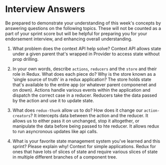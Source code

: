 # Interview Answers
Be prepared to demonstrate your understanding of this week's concepts by answering questions on the following topics. These will not be counted as a part of your sprint score but will be helpful for preparing you for your endorsement interview, and enhancing overall understanding.

1. What problem does the context API help solve?
Context API allows state under a given parent that's wrapped in Provider to access state without prop drilling.

2. In your own words, describe `actions`, `reducers` and the `store` and their role in Redux. What does each piece do? Why is the store known as a 'single source of truth' in a redux application?
The store holds state that's available to the entire app (or whatever parent componenet and on down). Actions handle various events within the application and dispatch the correct case in a reducer. Reducers take the data passed by the action and use it to update state. 

3. What does `redux-thunk` allow us to do? How does it change our `action-creators`?
It intercepts data between the action and the reducer. It allows us to either pass it on unchanged, stop it altogether, or manipulate the data before being passed to hte reducer. It allows redux to run asyncronous updates like api calls.

4. What is your favorite state management system you've learned and this sprint? Please explain why!
Context for simple applications. Redux for ones that have lots of slices of state and require various slices of state in multiple different branches of a component tree. 
